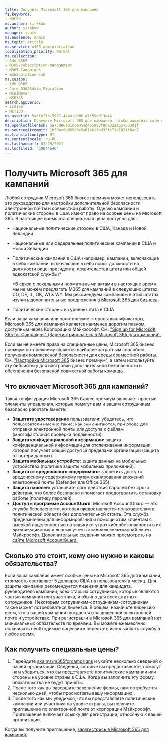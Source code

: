 ```yaml
---
title: Получить Microsoft 365 для кампаний
f1.keywords:
- NOCSH
ms.author: sirkkuw
author: sirkkuw
manager: scotv
ms.audience: Admin
ms.topic: article
ms.service: o365-administration
localization_priority: Normal
ms.collection:
- Adm_O365
- M365-subscription-management
- M365-Campaigns
- m365solution-smb
ms.custom:
- Adm_O365
- Core_O365Admin_Migration
- MiniMaven
- MSB365
search.appverid:
- BCS160
- MET150
ms.assetid: 5abfef7b-5957-484a-b06b-a7c55e013e44
description: Получите Microsoft 365 для кампаний, чтобы защитить свою кампанию от угроз кибербезопасности, электронной почты, данных и коммуникаций.
ms.openlocfilehash: 5a7c0e0a31d6a456d405093f8da32ae557563d1f
ms.sourcegitcommit: 1b30ac6e05906c8a014b1fed33fc71e1821f6ad2
ms.translationtype: MT
ms.contentlocale: ru-RU
ms.lasthandoff: 01/29/2021
ms.locfileid: "50044646"
---
```

# <a name="get-microsoft-365-for-campaigns"></a>Получить Microsoft 365 для кампаний

Любой сотрудник Microsoft 365 бизнес премиум может использовать это руководство для настройки дополнительной безопасности электронной почты и совместной работы. Однако кампании и политические стороны в США имеют право на особые цены на Microsoft 365. В настоящее время эта специальная цена доступна для:

- Национальные политические стороны в США, Канаде и Новой Зеландии
- Национальные или федеральные политические кампании в США и Новой Зеландии
- Политические кампании в США (например, кампании, включающие в себя кампании, включающие в себя поиск должности на должности вице-президента, правительства штата или общей адвокатской службы)*

    *В связи с локальными нормативными актами в настоящее время мы не можем предлагать M365 для кампаний в следующих штатах: CO, DE, IL, OK, WI & WY. Мы рекомендуем кампаниям в этих штатах изучить дополнительные предложения [в Microsoft 365 для бизнеса.](https://www.office.com/business)

- Политические стороны на уровне штата в США

Если ваша кампания или политические стороны квалификаторы, Microsoft 365 для кампаний является наименее дорогим планом, доступным через Корпорацию Майкрософт. См. ["Sign up for Microsoft 365 for Campaigns" (Зарегистрироваться в Microsoft 365 для кампаний).](m365-campaigns-sign-up.md)  

Если вы не имеете права на специальные цены, Microsoft 365 бизнес премиум по-прежнему является наиболее затратным способом получения комплексной безопасности для среды совместной работы. См. ["Настройка Microsoft 365](../business/set-up.md?toc=/microsoft-365/campaigns/toc.json&bc=/microsoft-365/campaigns/breadcrumb/toc.json) бизнес премиум", а затем используйте эту библиотеку для настройки дополнительной безопасности и обеспечения безопасной совместной работы команды.

## <a name="what-does-microsoft-365-for-campaigns-include"></a>Что включает Microsoft 365 для кампаний?

Такая конфигурация Microsoft 365 бизнес премиум включает простые элементы управления, которые помогут вам и вашим сотрудникам безопасно работать вместе:

- **Защитите удостоверение** пользователя: убедитесь, что пользователи именно такие, как они считаются, при входе для отправки электронной почты или доступа к файлам (многофакторная проверка подлинности).
- **Защита конфиденциальной информации:** защита конфиденциальной информации для отслеживания информации, которая получает общий доступ за пределами организации (защита от потери данных).
- **Защита мобильных устройств:** защита данных на мобильных устройствах (политика защиты мобильных приложений).
- **Защита от вредоносного содержимого:** запретить доступ к вредоносному содержимому путем сканирования вложений электронной почты (Defender для Office 365).
- **Защита паролей:** установите срок действия паролей без срока действия, что более безопасно и помогает предотвратить остановку работы (политику паролей).
- **Доступ к программе AccountGuard**: Microsoft AccountGuard — это служба безопасности, которая предоставляется пользователям в политической области без дополнительной стоить. Эта служба предназначена для информирования и помощи этим клиентам с высокой нацеленностью на защиту от угроз кибербезопасности в их организационных и личных учетных записях электронной почты Майкрософт. Дополнительные сведения можно просмотреть на [сайте Microsoft AccountGuard.](https://www.microsoftaccountguard.com/)

## <a name="what-does-it-cost-who-needs-it-and-what-is-the-commitment"></a>Сколько это стоит, кому оно нужно и каковы обязательства?

Если ваша кампания имеет особые цены на Microsoft 365 для кампаний, стоимость составляет 5 долларов США на пользователя в месяц.
Для защиты кампании рекомендуется лицензия для кандидата, руководителя кампании, всех старших сотрудников, которые являются частью кампании или участника, и обычно для всех штатных сотрудников. Некоторым сотрудникам-сотрудникам-сотрудникам также может потребоваться лицензия. В общем, назначьте лицензию всем, кто в вашей кампании нуждается в защищенной электронной почте и устройствах.
При регистрации в Microsoft 365 для кампаний нет минимальных обязательств по времени. Вы можете ежемесячно оплачивать необходимые лицензии и перестать использовать службу в любое время.

## <a name="how-do-i-qualify-for-special-pricing"></a>Как получить специальные цены?

1. Перейдите [aka.ms/m365forcampaigns](https://aka.ms/m365forcampaigns/) и укайте несколько сведений о вашей организации. Сведения, которые вы предоставляете, помогут нам убедиться, что вы представляете политические кампании или стороны на уровне страны в США. Когда вы заполните эту форму, обязательства не будут приняты.
2. После того как вы завершите заполнение формы, нам потребуется несколько дней, чтобы просмотреть вашу информацию.
3. После того как мы убедимся, что вы представляете политические кампании или участника на уровне страны, вы получите приглашение по электронной почте от корпорации Майкрософт. Приглашение включает ссылку для регистрации, относяную к вашей организации.

Когда вы получите приглашение, [зарегистрись в Microsoft 365 для кампаний.](m365-campaigns-sign-up.md)
